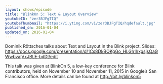 ```yaml
---
layout: shows/episode
title: "BlinkOn 5: Text & Layout Overview"
youtubeID: "zer3BJFgTIQ"
youtubeThumbnail: "https://i.ytimg.com/vi/zer3BJFgTIQ/hqdefault.jpg"
published_on: 2016-01-04
updated_on: 2016-01-04
---
```


Dominik Röttsches talks about Text and Layout in the Blink project.
Slides: https://docs.google.com/presentation/d/1Cs8DkBOKgGo_HLGh1hxgsjsQaGWwbvajVxJBLE-bdDI/edit

This talk was given at BlinkOn 5, a low-key conference for Blink contributors, held on November 10 and November 11, 2015 in Google’s San Francisco office. More details can be found at http://bit.ly/blinkon5
